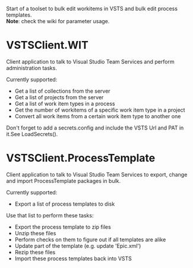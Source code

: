 
Start of a toolset to bulk edit workitems in VSTS and bulk edit process templates.  
**Note**: check the wiki for parameter usage.

# VSTSClient.WIT
Client application to talk to Visual Studio Team Services and perform administration tasks.

Currently supported:

* Get a list of collections from the server
* Get a list of projects from the server
* Get a list of work item types in a process
* Get the number of workitems of a specific work item type in a project
* Convert all work items from a certain work item type to another one

Don't forget to add a secrets.config and include the VSTS Url and PAT in it.See LoadSecrets().


# VSTSClient.ProcessTemplate
Client application to talk to Visual Studio Team Services to export, change and import ProcessTemplate packages in bulk.

Currently supported:

* Export a list of process templates to disk

Use that list to perform these tasks:  
* Export the process template to zip files
* Unzip these files
* Perform checks on them to figure out if all templates are alike
* Update part of the template (e.g. update 'Epic.xml')
* Rezip these files
* Import these process templates back into VSTS
